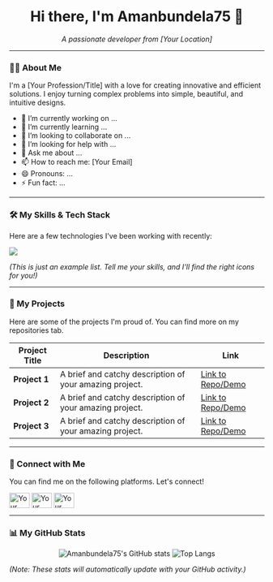 <h1 align="center">Hi there, I'm Amanbundela75 👋</h1>

<p align="center">
  <em>A passionate developer from [Your Location]</em>
</p>

---

### 👨‍💻 About Me

I'm a [Your Profession/Title] with a love for creating innovative and efficient solutions. I enjoy turning complex problems into simple, beautiful, and intuitive designs.

- 🔭 I’m currently working on ...
- 🌱 I’m currently learning ...
- 👯 I’m looking to collaborate on ...
- 🤔 I’m looking for help with ...
- 💬 Ask me about ...
- 📫 How to reach me: [Your Email]
- 😄 Pronouns: ...
- ⚡ Fun fact: ...

---

### 🛠️ My Skills & Tech Stack

Here are a few technologies I've been working with recently:

<p align="left">
  <a href="https://skillicons.dev">
    <img src="https://skillicons.dev/icons?i=js,ts,react,nextjs,nodejs,express,mongodb,docker" />
  </a>
</p>

*(This is just an example list. Tell me your skills, and I'll find the right icons for you!)*

---

### 🚀 My Projects

Here are some of the projects I'm proud of. You can find more on my repositories tab.

| Project Title | Description | Link |
|---------------|-------------|------|
| **Project 1** | A brief and catchy description of your amazing project. | [Link to Repo/Demo](https://github.com/your-username/your-repo) |
| **Project 2** | A brief and catchy description of your amazing project. | [Link to Repo/Demo](https://github.com/your-username/your-repo) |
| **Project 3** | A brief and catchy description of your amazing project. | [Link to Repo/Demo](https://github.com/your-username/your-repo) |

---

### 🤝 Connect with Me

You can find me on the following platforms. Let's connect!

<p align="left">
<a href="[Your LinkedIn URL]" target="blank"><img align="center" src="https://raw.githubusercontent.com/rahuldkjain/github-profile-readme-generator/master/src/images/icons/Social/linked-in-alt.svg" alt="Your LinkedIn" height="30" width="40" /></a>
<a href="[Your Twitter URL]" target="blank"><img align="center" src="https://raw.githubusercontent.com/rahuldkjain/github-profile-readme-generator/master/src/images/icons/Social/twitter.svg" alt="Your Twitter" height="30" width="40" /></a>
<a href="[Your Personal Website URL]" target="blank"><img align="center" src="https://raw.githubusercontent.com/rahuldkjain/github-profile-readme-generator/master/src/images/icons/Social/rss.svg" alt="Your Website" height="30" width="40" /></a>
</p>

---

### 📊 My GitHub Stats

<p align="center">
  <img src="https://github-readme-stats.vercel.app/api?username=Amanbundela75&show_icons=true&theme=radical" alt="Amanbundela75's GitHub stats" />
  <img src="https://github-readme-stats.vercel.app/api/top-langs/?username=Amanbundela75&layout=compact&theme=radical" alt="Top Langs" />
</p>

*(Note: These stats will automatically update with your GitHub activity.)*
